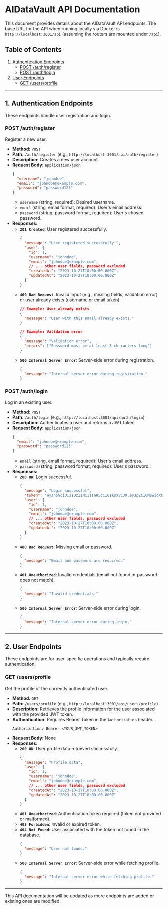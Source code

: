 # AIDataVault API Documentation

This document provides details about the AIDataVault API endpoints. The base URL for the API when running locally via Docker is `http://localhost:3001/api` (assuming the routers are mounted under `/api`).

## Table of Contents
1. [Authentication Endpoints](#1-authentication-endpoints)
    - [POST /auth/register](#post-authregister)
    - [POST /auth/login](#post-authlogin)
2. [User Endpoints](#2-user-endpoints)
    - [GET /users/profile](#get-usersprofile)

---

## 1. Authentication Endpoints

These endpoints handle user registration and login.

### POST /auth/register

Register a new user.

-   **Method:** `POST`
-   **Path:** `/auth/register` (e.g., `http://localhost:3001/api/auth/register`)
-   **Description:** Creates a new user account.
-   **Request Body:** `application/json`
    ```json
    {
      "username": "johndoe",
      "email": "johndoe@example.com",
      "password": "password123"
    }
    ```
    -   `username` (string, required): Desired username.
    -   `email` (string, email format, required): User's email address.
    -   `password` (string, password format, required): User's chosen password.
-   **Responses:**
    -   **`201 Created`**: User registered successfully.
        ```json
        {
          "message": "User registered successfully.",
          "user": {
            "id": 1,
            "username": "johndoe",
            "email": "johndoe@example.com",
            // ... other user fields, password excluded
            "createdAt": "2023-10-27T10:00:00.000Z",
            "updatedAt": "2023-10-27T10:00:00.000Z"
          }
        }
        ```
    -   **`400 Bad Request`**: Invalid input (e.g., missing fields, validation error) or user already exists (username or email taken).
        ```json
        // Example: User already exists
        {
          "message": "User with this email already exists."
        }
        ```
        ```json
        // Example: Validation error
        {
          "message": "Validation error",
          "errors": ["Password must be at least 8 characters long"]
        }
        ```
    -   **`500 Internal Server Error`**: Server-side error during registration.
        ```json
        {
          "message": "Internal server error during registration."
        }
        ```

### POST /auth/login

Log in an existing user.

-   **Method:** `POST`
-   **Path:** `/auth/login` (e.g., `http://localhost:3001/api/auth/login`)
-   **Description:** Authenticates a user and returns a JWT token.
-   **Request Body:** `application/json`
    ```json
    {
      "email": "johndoe@example.com",
      "password": "password123"
    }
    ```
    -   `email` (string, email format, required): User's email address.
    -   `password` (string, password format, required): User's password.
-   **Responses:**
    -   **`200 OK`**: Login successful.
        ```json
        {
          "message": "Login successful",
          "token": "eyJhbGciOiJIUzI1NiIsInR5cCI6IkpXVCJ9.eyJpZCI6MSwidXNlcm5hbWUiOiJqb2huZG9lIiwiaWF0IjoxNjE2NDA2NDAwLCJleHAiOjE2MTY0MDk2MDB9.U_jZkX6ZCIF4B0XyXh5nB0zHc0jDc7x0nFzY0zDc0jE",
          "user": {
            "id": 1,
            "username": "johndoe",
            "email": "johndoe@example.com",
            // ... other user fields, password excluded
            "createdAt": "2023-10-27T10:00:00.000Z",
            "updatedAt": "2023-10-27T10:00:00.000Z"
          }
        }
        ```
    -   **`400 Bad Request`**: Missing email or password.
        ```json
        {
          "message": "Email and password are required."
        }
        ```
    -   **`401 Unauthorized`**: Invalid credentials (email not found or password does not match).
        ```json
        {
          "message": "Invalid credentials."
        }
        ```
    -   **`500 Internal Server Error`**: Server-side error during login.
        ```json
        {
          "message": "Internal server error during login."
        }
        ```

---

## 2. User Endpoints

These endpoints are for user-specific operations and typically require authentication.

### GET /users/profile

Get the profile of the currently authenticated user.

-   **Method:** `GET`
-   **Path:** `/users/profile` (e.g., `http://localhost:3001/api/users/profile`)
-   **Description:** Retrieves the profile information for the user associated with the provided JWT token.
-   **Authentication:** Requires Bearer Token in the `Authorization` header.
    ```
    Authorization: Bearer <YOUR_JWT_TOKEN>
    ```
-   **Request Body:** None
-   **Responses:**
    -   **`200 OK`**: User profile data retrieved successfully.
        ```json
        {
          "message": "Profile data",
          "user": {
            "id": 1,
            "username": "johndoe",
            "email": "johndoe@example.com",
            // ... other user fields, password excluded
            "createdAt": "2023-10-27T10:00:00.000Z",
            "updatedAt": "2023-10-27T10:00:00.000Z"
          }
        }
        ```
    -   **`401 Unauthorized`**: Authentication token required (token not provided or malformed).
    -   **`403 Forbidden`**: Invalid or expired token.
    -   **`404 Not Found`**: User associated with the token not found in the database.
        ```json
        {
          "message": "User not found."
        }
        ```
    -   **`500 Internal Server Error`**: Server-side error while fetching profile.
        ```json
        {
          "message": "Internal server error while fetching profile."
        }
        ```

---

This API documentation will be updated as more endpoints are added or existing ones are modified.
